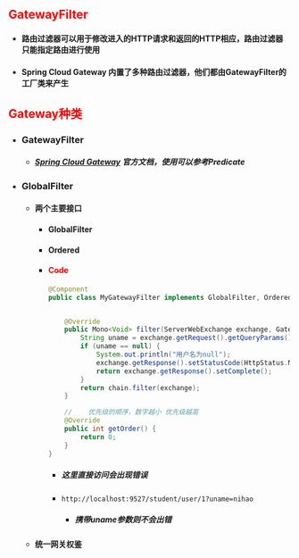 ## <font color='red'>GatewayFilter </font>



- #### 路由过滤器可以用于修改进入的HTTP请求和返回的HTTP相应，路由过滤器只能指定路由进行使用

- #### Spring Cloud Gateway 内置了多种路由过滤器，他们都由GatewayFilter的工厂类来产生






## <font color='red'>Gateway种类</font>



- ### GatewayFilter

  - ##### [Spring Cloud Gateway](https://docs.spring.io/spring-cloud-gateway/docs/current/reference/html/#gatewayfilter-factories) 官方文档，使用可以参考Predicate

- ### GlobalFilter

  - #### 两个主要接口

    - #### GlobalFilter

    - #### Ordered

    - #### <font color='red'>Code</font>

      ```java
      @Component
      public class MyGatewayFilter implements GlobalFilter, Ordered {
      
      
          @Override
          public Mono<Void> filter(ServerWebExchange exchange, GatewayFilterChain chain) {
              String uname = exchange.getRequest().getQueryParams().getFirst("uname");
              if (uname == null) {
                  System.out.println("用户名为null");
                  exchange.getResponse().setStatusCode(HttpStatus.NOT_ACCEPTABLE);
                  return exchange.getResponse().setComplete();
              }
              return chain.filter(exchange);
          }
      
          //    优先级的顺序，数字越小 优先级越高
          @Override
          public int getOrder() {
              return 0;
          }
      }
      ```

      - ##### 这里直接访问会出现错误

      - ```http
        http://localhost:9527/student/user/1?uname=nihao
        ```

        - ##### 	携带uname参数则不会出错

        

  - #### 统一网关权鉴

